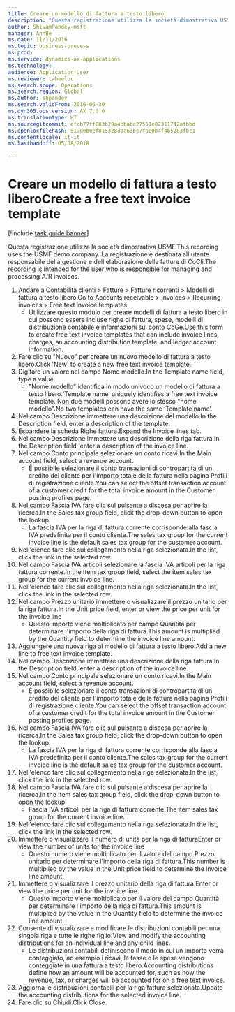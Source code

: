 ```yaml
--- 
title: Creare un modello di fattura a testo libero
description: "Questa registrazione utilizza la società dimostrativa USMF."
author: ShivamPandey-msft
manager: AnnBe
ms.date: 11/11/2016
ms.topic: business-process
ms.prod: 
ms.service: dynamics-ax-applications
ms.technology: 
audience: Application User
ms.reviewer: twheeloc
ms.search.scope: Operations
ms.search.region: Global
ms.author: shpandey
ms.search.validFrom: 2016-06-30
ms.dyn365.ops.version: AX 7.0.0
ms.translationtype: HT
ms.sourcegitcommit: efcb77ff883b29a4bbaba27551e02311742afbbd
ms.openlocfilehash: 519d0b0ef8153283aa63bc7fa00b4f4b5283fbc1
ms.contentlocale: it-it
ms.lasthandoff: 05/08/2018

---
```

# <a name="create-a-free-text-invoice-template"></a><span data-ttu-id="23bed-103">Creare un modello di fattura a testo libero</span><span class="sxs-lookup"><span data-stu-id="23bed-103">Create a free text invoice template</span></span>

[!include [task guide banner](../../includes/task-guide-banner.md)]

<span data-ttu-id="23bed-104">Questa registrazione utilizza la società dimostrativa USMF.</span><span class="sxs-lookup"><span data-stu-id="23bed-104">This recording uses the USMF demo company.</span></span> <span data-ttu-id="23bed-105">La registrazione è destinata all'utente responsabile della gestione e dell'elaborazione delle fatture di CoCli.</span><span class="sxs-lookup"><span data-stu-id="23bed-105">The recording is intended for the user who is responsible for managing and processing A/R invoices.</span></span>

1. <span data-ttu-id="23bed-106">Andare a Contabilità clienti > Fatture > Fatture ricorrenti > Modelli di fattura a testo libero.</span><span class="sxs-lookup"><span data-stu-id="23bed-106">Go to Accounts receivable > Invoices > Recurring invoices > Free text invoice templates.</span></span>
    * <span data-ttu-id="23bed-107">Utilizzare questo modulo per creare modelli di fattura a testo libero in cui possono essere incluse righe di fattura, spese, modelli di distribuzione contabile e informazioni sul conto CoGe.</span><span class="sxs-lookup"><span data-stu-id="23bed-107">Use this form to create free text invoice templates that can include invoice lines, charges, an accounting distribution template, and ledger account information.</span></span>  
2. <span data-ttu-id="23bed-108">Fare clic su "Nuovo" per creare un nuovo modello di fattura a testo libero.</span><span class="sxs-lookup"><span data-stu-id="23bed-108">Click 'New' to create a new free text invoice template.</span></span>
3. <span data-ttu-id="23bed-109">Digitare un valore nel campo Nome modello.</span><span class="sxs-lookup"><span data-stu-id="23bed-109">In the Template name field, type a value.</span></span>
    * <span data-ttu-id="23bed-110">"Nome modello" identifica in modo univoco un modello di fattura a testo libero.</span><span class="sxs-lookup"><span data-stu-id="23bed-110">‘Template name’ uniquely identifies a free text invoice template.</span></span> <span data-ttu-id="23bed-111">Non due modelli possono avere lo stesso "nome modello".</span><span class="sxs-lookup"><span data-stu-id="23bed-111">No two templates can have the same ‘Template name’.</span></span>  
4. <span data-ttu-id="23bed-112">Nel campo Descrizione immettere una descrizione del modello.</span><span class="sxs-lookup"><span data-stu-id="23bed-112">In the Description field, enter a description of the template.</span></span>
5. <span data-ttu-id="23bed-113">Espandere la scheda Righe fattura.</span><span class="sxs-lookup"><span data-stu-id="23bed-113">Expand the Invoice lines tab.</span></span>
6. <span data-ttu-id="23bed-114">Nel campo Descrizione immettere una descrizione della riga fattura.</span><span class="sxs-lookup"><span data-stu-id="23bed-114">In the Description field, enter a description of the invoice line.</span></span>
7. <span data-ttu-id="23bed-115">Nel campo Conto principale selezionare un conto ricavi.</span><span class="sxs-lookup"><span data-stu-id="23bed-115">In the Main account field, select a revenue account.</span></span>
    * <span data-ttu-id="23bed-116">È possibile selezionare il conto transazioni di contropartita di un credito del cliente per l'importo totale della fattura nella pagina Profili di registrazione cliente.</span><span class="sxs-lookup"><span data-stu-id="23bed-116">You can select the offset transaction account of a customer credit for the total invoice amount in the Customer posting profiles page.</span></span>  
8. <span data-ttu-id="23bed-117">Nel campo Fascia IVA fare clic sul pulsante a discesa per aprire la ricerca.</span><span class="sxs-lookup"><span data-stu-id="23bed-117">In the Sales tax group field, click the drop-down button to open the lookup.</span></span>
    * <span data-ttu-id="23bed-118">La fascia IVA per la riga di fattura corrente corrisponde alla fascia IVA predefinita per il conto cliente.</span><span class="sxs-lookup"><span data-stu-id="23bed-118">The sales tax group for the current invoice line is the default sales tax group for the customer account.</span></span>  
9. <span data-ttu-id="23bed-119">Nell'elenco fare clic sul collegamento nella riga selezionata.</span><span class="sxs-lookup"><span data-stu-id="23bed-119">In the list, click the link in the selected row.</span></span>
10. <span data-ttu-id="23bed-120">Nel campo Fascia IVA articoli selezionare la fascia IVA articoli per la riga fattura corrente.</span><span class="sxs-lookup"><span data-stu-id="23bed-120">In the Item tax group field, select the item sales tax group for the current invoice line.</span></span>
11. <span data-ttu-id="23bed-121">Nell'elenco fare clic sul collegamento nella riga selezionata.</span><span class="sxs-lookup"><span data-stu-id="23bed-121">In the list, click the link in the selected row.</span></span>
12. <span data-ttu-id="23bed-122">Nel campo Prezzo unitario immettere o visualizzare il prezzo unitario per la riga fattura.</span><span class="sxs-lookup"><span data-stu-id="23bed-122">In the Unit price field, enter or view the price per unit for the invoice line</span></span>
    * <span data-ttu-id="23bed-123">Questo importo viene moltiplicato per campo Quantità per determinare l'importo della riga di fattura.</span><span class="sxs-lookup"><span data-stu-id="23bed-123">This amount is multiplied by the Quantity field to determine the invoice line amount.</span></span>  
13. <span data-ttu-id="23bed-124">Aggiungere una nuova riga al modello di fattura a testo libero.</span><span class="sxs-lookup"><span data-stu-id="23bed-124">Add a new line to free text invoice template.</span></span>
14. <span data-ttu-id="23bed-125">Nel campo Descrizione immettere una descrizione della riga fattura.</span><span class="sxs-lookup"><span data-stu-id="23bed-125">In the Description field, enter a description of the invoice line.</span></span>
15. <span data-ttu-id="23bed-126">Nel campo Conto principale selezionare un conto ricavi.</span><span class="sxs-lookup"><span data-stu-id="23bed-126">In the Main account field, select a revenue account.</span></span>
    * <span data-ttu-id="23bed-127">È possibile selezionare il conto transazioni di contropartita di un credito del cliente per l'importo totale della fattura nella pagina Profili di registrazione cliente.</span><span class="sxs-lookup"><span data-stu-id="23bed-127">You can select the offset transaction account of a customer credit for the total invoice amount in the Customer posting profiles page.</span></span>  
16. <span data-ttu-id="23bed-128">Nel campo Fascia IVA fare clic sul pulsante a discesa per aprire la ricerca.</span><span class="sxs-lookup"><span data-stu-id="23bed-128">In the Sales tax group field, click the drop-down button to open the lookup.</span></span>
    * <span data-ttu-id="23bed-129">La fascia IVA per la riga di fattura corrente corrisponde alla fascia IVA predefinita per il conto cliente.</span><span class="sxs-lookup"><span data-stu-id="23bed-129">The sales tax group for the current invoice line is the default sales tax group for the customer account.</span></span>  
17. <span data-ttu-id="23bed-130">Nell'elenco fare clic sul collegamento nella riga selezionata.</span><span class="sxs-lookup"><span data-stu-id="23bed-130">In the list, click the link in the selected row.</span></span>
18. <span data-ttu-id="23bed-131">Nel campo Fascia IVA fare clic sul pulsante a discesa per aprire la ricerca.</span><span class="sxs-lookup"><span data-stu-id="23bed-131">In the Item sales tax group field, click the drop-down button to open the lookup.</span></span>
    * <span data-ttu-id="23bed-132">Fascia IVA articoli per la riga di fattura corrente.</span><span class="sxs-lookup"><span data-stu-id="23bed-132">The item sales tax group for the current invoice line.</span></span>  
19. <span data-ttu-id="23bed-133">Nell'elenco fare clic sul collegamento nella riga selezionata.</span><span class="sxs-lookup"><span data-stu-id="23bed-133">In the list, click the link in the selected row.</span></span>
20. <span data-ttu-id="23bed-134">Immettere o visualizzare il numero di unità per la riga di fattura</span><span class="sxs-lookup"><span data-stu-id="23bed-134">Enter or view the number of units for the invoice line</span></span>
    * <span data-ttu-id="23bed-135">Questo numero viene moltiplicato per il valore del campo Prezzo unitario per determinare l'importo della riga di fattura.</span><span class="sxs-lookup"><span data-stu-id="23bed-135">This number is multiplied by the value in the Unit price field to determine the invoice line amount.</span></span>  
21. <span data-ttu-id="23bed-136">Immettere o visualizzare il prezzo unitario della riga di fattura.</span><span class="sxs-lookup"><span data-stu-id="23bed-136">Enter or view the price per unit for the invoice line.</span></span> 
    * <span data-ttu-id="23bed-137">Questo importo viene moltiplicato per il valore del campo Quantità per determinare l'importo della riga di fattura.</span><span class="sxs-lookup"><span data-stu-id="23bed-137">This amount is multiplied by the value in the Quantity field to determine the invoice line amount.</span></span>  
22. <span data-ttu-id="23bed-138">Consente di visualizzare e modificare le distribuzioni contabili per una singola riga e tutte le righe figlio.</span><span class="sxs-lookup"><span data-stu-id="23bed-138">View and modify the accounting distributions for an individual line and any child lines.</span></span>
    * <span data-ttu-id="23bed-139">Le distribuzioni contabili definiscono il modo in cui un importo verrà conteggiato, ad esempio i ricavi, le tasse o le spese vengono conteggiate in una fattura a testo libero.</span><span class="sxs-lookup"><span data-stu-id="23bed-139">Accounting distributions define how an amount will be accounted for, such as how the revenue, tax, or charges will be accounted for on a free text invoice.</span></span>  
23. <span data-ttu-id="23bed-140">Aggiorna le distribuzioni contabili per la riga fattura selezionata.</span><span class="sxs-lookup"><span data-stu-id="23bed-140">Update the accounting distributions for the selected invoice line.</span></span>
24. <span data-ttu-id="23bed-141">Fare clic su Chiudi.</span><span class="sxs-lookup"><span data-stu-id="23bed-141">Click Close.</span></span>


